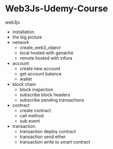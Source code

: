 # Web3Js-Udemy-Course
web3js

- installation
- the big picture
- network
  - create_web3_object
  - local hosted with ganache
  - remote hosted with infura
- account
  - create new account
  - get account balance
  - wallet
- block chain
  - block inspection
  - subscribe block headers
  - subscribe pending transactions
- contract
  - create contract
  - call method  
  - sub event
- transaction
  - transaction deploy contract
  - transaction send ether
  - transaction write to smart contract
